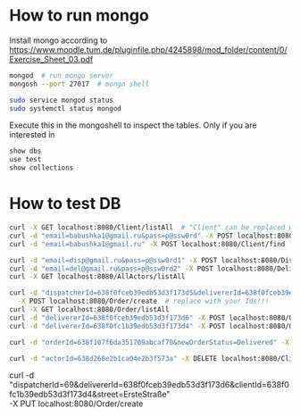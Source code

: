 # How to run mongo

Install mongo according to 
https://www.moodle.tum.de/pluginfile.php/4245898/mod_folder/content/0/Exercise_Sheet_03.pdf

```bash
mongod  # run mongo server
mongosh --port 27017  # mongo shell

sudo service mongod status
sudo systemctl status mongod
```

Execute this in the mongoshell to inspect the tables. Only if you are interested in
```bash
show dbs
use test
show collections

```

# How to test DB
```bash
curl -X GET localhost:8080/Client/listAll  # "Client" can be replaced with "Dispatcher","Deliverer" or "AllActors"
curl -d "email=babushka1@gmail.ru&pass=p@ssw0rd" -X POST localhost:8080/Client/create
curl -d "email=babushka1@gmail.ru" -X POST localhost:8080/Client/find

curl -d "email=disp@gmail.ru&pass=p@ssw0rd1" -X POST localhost:8080/Dispatcher/create
curl -d "email=del@gmail.ru&pass=p@ssw0rd2" -X POST localhost:8080/Deliverer/create
curl -X GET localhost:8080/AllActors/listAll

curl -d "dispatcherId=638f0fceb39edb53d3f173d5&delivererId=638f0fceb39edb53d3f173d6&clientId=638f0fc1b39edb53d3f173d4&street=ErsteStraße" \
  -X POST localhost:8080/Order/create  # replace with your Ids!!!
curl -X GET localhost:8080/Order/listAll
curl -d "delivererId=638f0fceb39edb53d3f173d6" -X POST localhost:8080/Order/getUndelivOrderByDeliverer
curl -d "delivererId=638f0fc1b39edb53d3f173d4" -X POST localhost:8080/Order/getUndelivOrderByDeliverer  # should not work

curl -d "orderId=638f107f6da351709abcaf70&newOrderStatus=Delivered" -X PUT localhost:8080/Order/updateOrderStatus

curl -d "actorId=638d268e2b1ca04e2b3f573a" -X DELETE localhost:8080/Client/delete
```
curl -d "dispatcherId=69&delivererId=638f0fceb39edb53d3f173d6&clientId=638f0fc1b39edb53d3f173d4&street=ErsteStraße" \
-X PUT localhost:8080/Order/create 